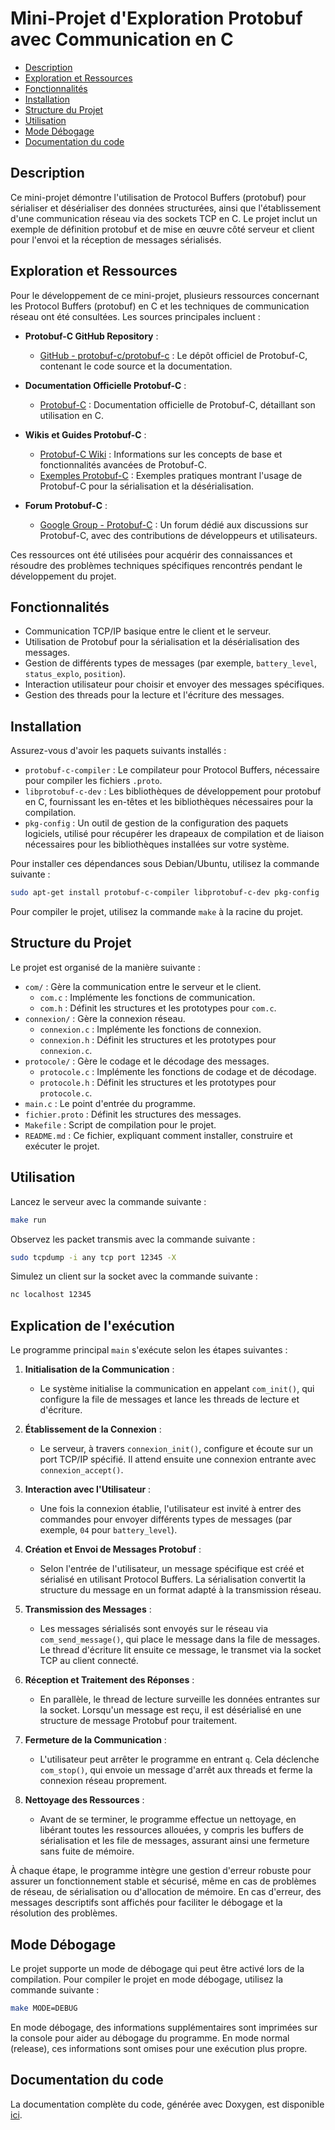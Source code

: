# Mini-Projet d'Exploration Protobuf avec Communication en C

- [Description](#description)
- [Exploration et Ressources](#exploration-et-ressources)
- [Fonctionnalités](#fonctionnalités)
- [Installation](#installation)
- [Structure du Projet](#structure-du-projet)
- [Utilisation](#utilisation)
- [Mode Débogage](#mode-débogage)
- [Documentation du code](#documentation-du-code)

## Description

Ce mini-projet démontre l'utilisation de Protocol Buffers (protobuf) pour sérialiser et désérialiser des données structurées, ainsi que l'établissement d'une communication réseau via des sockets TCP en C. Le projet inclut un exemple de définition protobuf et de mise en œuvre côté serveur et client pour l'envoi et la réception de messages sérialisés.

## Exploration et Ressources

Pour le développement de ce mini-projet, plusieurs ressources concernant les Protocol Buffers (protobuf) en C et les techniques de communication réseau ont été consultées. Les sources principales incluent :

- **Protobuf-C GitHub Repository** :
  - [GitHub - protobuf-c/protobuf-c](https://github.com/protobuf-c/protobuf-c) : Le dépôt officiel de Protobuf-C, contenant le code source et la documentation.

- **Documentation Officielle Protobuf-C** :
  - [Protobuf-C](https://protobuf-c.github.io/protobuf-c/) : Documentation officielle de Protobuf-C, détaillant son utilisation en C.

- **Wikis et Guides Protobuf-C** :
  - [Protobuf-C Wiki](https://github.com/protobuf-c/protobuf-c/wiki) : Informations sur les concepts de base et fonctionnalités avancées de Protobuf-C.
  - [Exemples Protobuf-C](https://github.com/protobuf-c/protobuf-c/wiki/Examples) : Exemples pratiques montrant l'usage de Protobuf-C pour la sérialisation et la désérialisation.

- **Forum Protobuf-C** :
  - [Google Group - Protobuf-C](https://groups.google.com/forum/#!forum/protobuf-c) : Un forum dédié aux discussions sur Protobuf-C, avec des contributions de développeurs et utilisateurs.

Ces ressources ont été utilisées pour acquérir des connaissances et résoudre des problèmes techniques spécifiques rencontrés pendant le développement du projet.


## Fonctionnalités
- Communication TCP/IP basique entre le client et le serveur.
- Utilisation de Protobuf pour la sérialisation et la désérialisation des messages.
- Gestion de différents types de messages (par exemple, `battery_level`, `status_explo`, `position`).
- Interaction utilisateur pour choisir et envoyer des messages spécifiques.
- Gestion des threads pour la lecture et l'écriture des messages.

## Installation

Assurez-vous d'avoir les paquets suivants installés :
- `protobuf-c-compiler` : Le compilateur pour Protocol Buffers, nécessaire pour compiler les fichiers `.proto`.
- `libprotobuf-c-dev` : Les bibliothèques de développement pour protobuf en C, fournissant les en-têtes et les bibliothèques nécessaires pour la compilation.
- `pkg-config` : Un outil de gestion de la configuration des paquets logiciels, utilisé pour récupérer les drapeaux de compilation et de liaison nécessaires pour les bibliothèques installées sur votre système.

Pour installer ces dépendances sous Debian/Ubuntu, utilisez la commande suivante :

```bash
sudo apt-get install protobuf-c-compiler libprotobuf-c-dev pkg-config
```
Pour compiler le projet, utilisez la commande `make` à la racine du projet.

## Structure du Projet

Le projet est organisé de la manière suivante :

- `com/` : Gère la communication entre le serveur et le client.
   - `com.c` : Implémente les fonctions de communication.
   - `com.h` : Définit les structures et les prototypes pour `com.c`.
- `connexion/` : Gère la connexion réseau.
   - `connexion.c` : Implémente les fonctions de connexion.
   - `connexion.h` : Définit les structures et les prototypes pour `connexion.c`.
- `protocole/` : Gère le codage et le décodage des messages.
   - `protocole.c` : Implémente les fonctions de codage et de décodage.
   - `protocole.h` : Définit les structures et les prototypes pour `protocole.c`.
- `main.c` : Le point d'entrée du programme.
- `fichier.proto` : Définit les structures des messages.
- `Makefile` : Script de compilation pour le projet.
- `README.md` : Ce fichier, expliquant comment installer, construire et exécuter le projet.


## Utilisation

Lancez le serveur avec la commande suivante :

```sh
make run
```

Observez les packet transmis avec la commande suivante :
```sh
sudo tcpdump -i any tcp port 12345 -X
```

Simulez un client sur la socket avec la commande suivante :
```sh
nc localhost 12345
```

## Explication de l'exécution

Le programme principal `main` s'exécute selon les étapes suivantes :

1. **Initialisation de la Communication** : 
   - Le système initialise la communication en appelant `com_init()`, qui configure la file de messages et lance les threads de lecture et d'écriture.

2. **Établissement de la Connexion** :
   - Le serveur, à travers `connexion_init()`, configure et écoute sur un port TCP/IP spécifié. Il attend ensuite une connexion entrante avec `connexion_accept()`.

3. **Interaction avec l'Utilisateur** : 
   - Une fois la connexion établie, l'utilisateur est invité à entrer des commandes pour envoyer différents types de messages (par exemple, `04` pour `battery_level`).

4. **Création et Envoi de Messages Protobuf** : 
   - Selon l'entrée de l'utilisateur, un message spécifique est créé et sérialisé en utilisant Protocol Buffers. La sérialisation convertit la structure du message en un format adapté à la transmission réseau.

5. **Transmission des Messages** : 
   - Les messages sérialisés sont envoyés sur le réseau via `com_send_message()`, qui place le message dans la file de messages. Le thread d'écriture lit ensuite ce message, le transmet via la socket TCP au client connecté.

6. **Réception et Traitement des Réponses** :
   - En parallèle, le thread de lecture surveille les données entrantes sur la socket. Lorsqu'un message est reçu, il est désérialisé en une structure de message Protobuf pour traitement.

7. **Fermeture de la Communication** :
   - L'utilisateur peut arrêter le programme en entrant `q`. Cela déclenche `com_stop()`, qui envoie un message d'arrêt aux threads et ferme la connexion réseau proprement.

8. **Nettoyage des Ressources** :
   - Avant de se terminer, le programme effectue un nettoyage, en libérant toutes les ressources allouées, y compris les buffers de sérialisation et les file de messages, assurant ainsi une fermeture sans fuite de mémoire.

À chaque étape, le programme intègre une gestion d'erreur robuste pour assurer un fonctionnement stable et sécurisé, même en cas de problèmes de réseau, de sérialisation ou d'allocation de mémoire. En cas d'erreur, des messages descriptifs sont affichés pour faciliter le débogage et la résolution des problèmes.

## Mode Débogage

Le projet supporte un mode de débogage qui peut être activé lors de la compilation. Pour compiler le projet en mode débogage, utilisez la commande suivante :

```bash
make MODE=DEBUG
```
En mode débogage, des informations supplémentaires sont imprimées sur la console pour aider au débogage du programme. En mode normal (release), ces informations sont omises pour une exécution plus propre.

## Documentation du code

La documentation complète du code, générée avec Doxygen, est disponible [ici](https://ken-dono.github.io/exploration_protobuf/index.html).